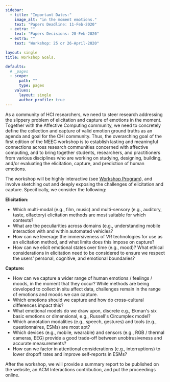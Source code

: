 ```yaml
---
sidebar:
  - title: "Important Dates:"
    image_alt: "in the moment emotions."
    text: "Papers Deadline: 11-Feb-2020"
  - extra: ""
    text: "Papers Decisions: 28-Feb-2020"
  - extra: ""
    text: "Workshop: 25 or 26-April-2020"

layout: single
title: Workshop Goals.

defaults:
  # _pages
  - scope:
      path: ""
      type: pages
    values:
      layout: single
      author_profile: true
---
```


<!-- ## MEEC challenges -->
As a community of HCI researchers, we need to steer research addressing the slippery problem of elicitation and capture of emotions in the moment. Together with the Affective Computing community, we need to concretely define the collection and capture of valid emotion ground truths as an agenda and goal for the CHI community. Thus, the overarching goal of the first edition of the MEEC workshop is to establish lasting and meaningful connections across research communities concerned with affective computing, and to bring together students, researchers, and practitioners from various disciplines who are working on studying, designing, building, and/or evaluating the elicitation, capture, and prediction of human emotions.

The workshop will be highly interactive (see [Workshop Program](program)), and involve sketching out and deeply exposing the challenges of elicitation and capture. Specifically, we consider the following:

**Elicitation:**
- Which multi-modal (e.g., film, music) and multi-sensory (e.g., auditory, taste, olfactory) elicitation methods are most suitable for which contexts?
- What are the peculiarities across domains (e.g., understanding mobile interaction with and within automated vehicles?
- How can we leverage the immersiveness of VR technologies for use as an elicitation method, and what limits does this impose on capture?
- How can we elicit emotional states over time (e.g., mood)? What ethical considerations in elicitation need to be considered to ensure we respect the users' personal, cognitive, and emotional boundaries?

**Capture:**

- How can we capture a wider range of human emotions / feelings / moods, in the moment that they occur? While methods are being developed to collect in situ affect data, challenges remain in the range of emotions and moods we can capture.
- Which emotions should we capture and how do cross-cultural differences impact this?
- What emotional models do we draw upon, discrete e.g., Ekman's six basic emotions or dimensional, e.g., Russell's Circumplex model?
- Which annotation modalities (e.g., speech, gestures) and tools (e.g., questionnaires, ESMs) are most apt?
- Which devices (e.g., mobile, wearable) and sensors (e.g., RGB / thermal cameras, EEG) provide a good trade-off between unobtrusiveness and accurate measurements?
- How can we factor in attentional considerations (e.g., interruptions) to lower dropoff rates and improve self-reports in ESMs?

<!-- {% include figure image_path="circumplex.png" alt="Circumplex Model" caption=" Printouts of Russell’s Circumplex model of emotions (adapted) will be used as a probe." %} -->

After the workshop, we will provide a summary report to be published on the website, an ACM Interactions contribution, and put the proceedings online.

